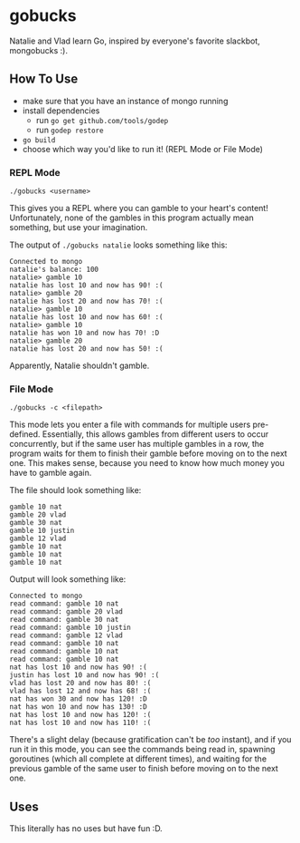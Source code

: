 # gobucks
Natalie and Vlad learn Go, inspired by everyone's favorite slackbot, mongobucks :).

## How To Use
* make sure that you have an instance of mongo running
* install dependencies
  * run `go get github.com/tools/godep`
  * run `godep restore`
* `go build`
* choose which way you'd like to run it! (REPL Mode or File Mode)

### REPL Mode

`./gobucks <username>`

This gives you a REPL where you can gamble to your heart's content! Unfortunately, none of the gambles in this program actually mean something, but use your imagination.

The output of `./gobucks natalie` looks something like this:

```
Connected to mongo
natalie's balance: 100
natalie> gamble 10
natalie has lost 10 and now has 90! :(
natalie> gamble 20
natalie has lost 20 and now has 70! :(
natalie> gamble 10
natalie has lost 10 and now has 60! :(
natalie> gamble 10
natalie has won 10 and now has 70! :D
natalie> gamble 20
natalie has lost 20 and now has 50! :(
```
Apparently, Natalie shouldn't gamble.

### File Mode

`./gobucks -c <filepath>`

This mode lets you enter a file with commands for multiple users pre-defined. Essentially, this allows gambles from different users to occur concurrently, but if the same user has multiple gambles in a row, the program waits for them to finish their gamble before moving on to the next one. This makes sense, because you need to know how much money you have to gamble again.

The file should look something like:

```
gamble 10 nat
gamble 20 vlad
gamble 30 nat
gamble 10 justin
gamble 12 vlad
gamble 10 nat
gamble 10 nat
gamble 10 nat
```

Output will look something like:

```
Connected to mongo
read command: gamble 10 nat
read command: gamble 20 vlad
read command: gamble 30 nat
read command: gamble 10 justin
read command: gamble 12 vlad
read command: gamble 10 nat
read command: gamble 10 nat
read command: gamble 10 nat
nat has lost 10 and now has 90! :(
justin has lost 10 and now has 90! :(
vlad has lost 20 and now has 80! :(
vlad has lost 12 and now has 68! :(
nat has won 30 and now has 120! :D
nat has won 10 and now has 130! :D
nat has lost 10 and now has 120! :(
nat has lost 10 and now has 110! :(
```

There's a slight delay (because gratification can't be *too* instant), and if you run it in this mode, you can see the commands being read in, spawning goroutines (which all complete at different times), and waiting for the previous gamble of the same user to finish before moving on to the next one.

## Uses
This literally has no uses but have fun :D.

